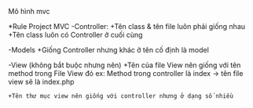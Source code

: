 Mô hình mvc

*Rule Project MVC
-Controller:
    +Tên class & tên file luôn phải giống nhau
    +Tên class luôn có Controller ở cuối cùng

-Models 
    +Giống Controller nhưng khác ở tên cố định là model

-View (không bắt buộc nhưng nên)
    +Tên của file View nên giống với tên method trong File View đó
    ex: Method trong controller là index -> tên file view sẽ là index.php

    +Tên thư mục view nên giống với controller nhưng ở dạng số nhiều